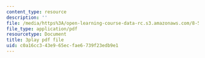 ```yaml
---
content_type: resource
description: ''
file: /media/https%3A/open-learning-course-data-rc.s3.amazonaws.com/8-591j-systems-biology-fall-2014/c0a16cc343e965ecfae6739f23edb9e1_gc3O2sKIsX4.pdf
file_type: application/pdf
resourcetype: Document
title: 3play pdf file
uid: c0a16cc3-43e9-65ec-fae6-739f23edb9e1
---
```

